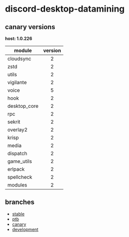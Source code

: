 # discord-desktop-datamining

## canary versions

**host: 1.0.226**

| module | version |
| ------ | :-----: |
| cloudsync | 2 |
| zstd | 2 |
| utils | 2 |
| vigilante | 2 |
| voice | 5 |
| hook | 2 |
| desktop_core | 2 |
| rpc | 2 |
| sekrit | 2 |
| overlay2 | 2 |
| krisp | 2 |
| media | 2 |
| dispatch | 2 |
| game_utils | 2 |
| erlpack | 2 |
| spellcheck | 2 |
| modules | 2 |

## branches

- [stable](https://github.com/OpenAsar/discord-desktop-datamining/tree/stable)
- [ptb](https://github.com/OpenAsar/discord-desktop-datamining/tree/ptb)
- [canary](https://github.com/OpenAsar/discord-desktop-datamining/tree/canary)
- [development](https://github.com/OpenAsar/discord-desktop-datamining/tree/development)